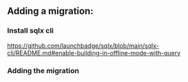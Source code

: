 ## Adding a migration:

### Install sqlx cli

https://github.com/launchbadge/sqlx/blob/main/sqlx-cli/README.md#enable-building-in-offline-mode-with-query

### Adding the migration

```

```
